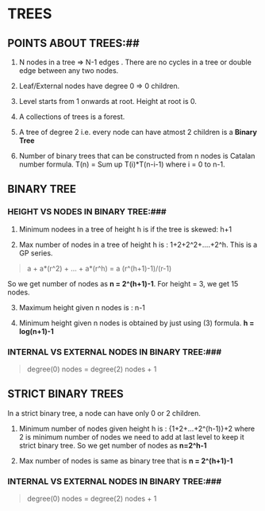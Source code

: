 # TREES #

## POINTS ABOUT TREES:##
1. N nodes in a tree => N-1 edges . There are no cycles in a tree or double edge between any two nodes.

2. Leaf/External nodes have degree 0 => 0 children.

3. Level starts from 1 onwards at root. Height at root is 0.

4. A collections of trees is a forest.

5. A tree of degree 2 i.e. every node can have atmost 2 children is a **Binary Tree**

6. Number of binary trees that can be constructed from n nodes is Catalan number formula. T(n) = Sum up T(i)*T(n-i-1) where
i = 0 to n-1.

## BINARY TREE

### HEIGHT VS NODES IN BINARY TREE:###

1. Minimum nodees in a tree of height h is if the tree is skewed: h+1

2. Max number of nodes in a tree of height h is : 1+2+2^2+....+2^h. This is a GP series.

> a + a*(r^2) + ... + a*(r^h) = a (r^(h+1)-1)/(r-1)

So we get number of nodes as **n = 2^(h+1)-1**. For height = 3, we get 15 nodes. 

3. Maximum height given n nodes is : n-1

4. Minimum height given n nodes is obtained by just using (3) formula. **h = log(n+1)-1**

### INTERNAL VS EXTERNAL NODES IN BINARY TREE:###

> degree(0) nodes = degree(2) nodes + 1

## STRICT BINARY TREES ##

In a strict binary tree, a node can have only 0 or 2 children.

1. Minimum number of nodes given height h is : {1+2+...+2^(h-1)}+2 where 2 is minimum number of nodes we need to add at last level to keep it strict binary tree. So we get number of 
nodes as **n=2^h-1**

2. Max number of nodes is same as binary tree that is **n = 2^(h+1)-1**

### INTERNAL VS EXTERNAL NODES IN BINARY TREE:###

> degree(0) nodes = degree(2) nodes + 1
